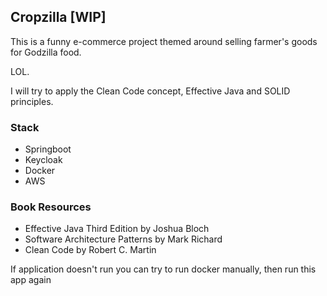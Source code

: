 ## Cropzilla [WIP]

This is a funny e-commerce project themed around selling farmer's goods for Godzilla food.

LOL.

I will try to apply the Clean Code concept, Effective Java and SOLID principles.

### Stack

- Springboot
- Keycloak
- Docker
- AWS

### Book Resources

- Effective Java Third Edition by Joshua Bloch
- Software Architecture Patterns by Mark Richard
- Clean Code by Robert C. Martin

If application doesn't run you can try to run docker manually, then run this app again
